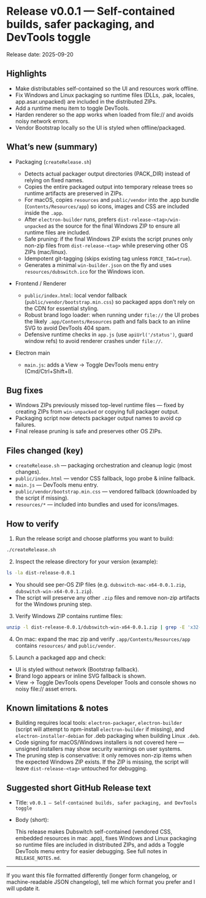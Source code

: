 # Release v0.0.1 — Self-contained builds, safer packaging, and DevTools toggle

Release date: 2025-09-20

## Highlights

- Make distributables self-contained so the UI and resources work offline.
- Fix Windows and Linux packaging so runtime files (DLLs, .pak, locales, app.asar.unpacked) are included in the distributed ZIPs.
- Add a runtime menu item to toggle DevTools.
- Harden renderer so the app works when loaded from file:// and avoids noisy network errors.
- Vendor Bootstrap locally so the UI is styled when offline/packaged.

## What’s new (summary)

- Packaging (`createRelease.sh`)
  - Detects actual packager output directories (PACK_DIR) instead of relying on fixed names.
  - Copies the entire packaged output into temporary release trees so runtime artifacts are preserved in ZIPs.
  - For macOS, copies `resources` and `public/vendor` into the .app bundle (`Contents/Resources/app`) so icons, images and CSS are included inside the `.app`.
  - After `electron-builder` runs, prefers `dist-release-<tag>/win-unpacked` as the source for the final Windows ZIP to ensure all runtime files are included.
  - Safe pruning: if the final Windows ZIP exists the script prunes only non-zip files from `dist-release-<tag>` while preserving other OS ZIPs (mac/linux).
  - Idempotent git-tagging (skips existing tag unless `FORCE_TAG=true`).
  - Generates a minimal `win-builder.json` on the fly and uses `resources/dubswitch.ico` for the Windows icon.

- Frontend / Renderer
  - `public/index.html`: local vendor fallback (`public/vendor/bootstrap.min.css`) so packaged apps don’t rely on the CDN for essential styling.
  - Robust brand logo loader: when running under `file://` the UI probes the likely `.app/Contents/Resources` path and falls back to an inline SVG to avoid DevTools 404 spam.
  - Defensive runtime checks in `app.js` (use `apiUrl('/status')`, guard window refs) to avoid renderer crashes under `file://`.

- Electron main
  - `main.js`: adds a View → Toggle DevTools menu entry (Cmd/Ctrl+Shift+I).

## Bug fixes

- Windows ZIPs previously missed top-level runtime files — fixed by creating ZIPs from `win-unpacked` or copying full packager output.
- Packaging script now detects packager output names to avoid cp failures.
- Final release pruning is safe and preserves other OS ZIPs.

## Files changed (key)

- `createRelease.sh` — packaging orchestration and cleanup logic (most changes).
- `public/index.html` — vendor CSS fallback, logo probe & inline fallback.
- `main.js` — DevTools menu entry.
- `public/vendor/bootstrap.min.css` — vendored fallback (downloaded by the script if missing).
- `resources/*` — included into bundles and used for icons/images.

## How to verify

1. Run the release script and choose platforms you want to build:

```bash
./createRelease.sh
```

2. Inspect the release directory for your version (example):

```bash
ls -la dist-release-0.0.1
```

- You should see per-OS ZIP files (e.g. `dubswitch-mac-x64-0.0.1.zip`, `dubswitch-win-x64-0.0.1.zip`).
- The script will preserve any other `.zip` files and remove non-zip artifacts for the Windows pruning step.

3. Verify Windows ZIP contains runtime files:

```bash
unzip -l dist-release-0.0.1/dubswitch-win-x64-0.0.1.zip | grep -E 'x32-router|\.dll|locales|resources|app.asar.unpacked'
```

4. On mac: expand the mac zip and verify `.app/Contents/Resources/app` contains `resources/` and `public/vendor`.

5. Launch a packaged app and check:
- UI is styled without network (Bootstrap fallback).
- Brand logo appears or inline SVG fallback is shown.
- View → Toggle DevTools opens Developer Tools and console shows no noisy file:// asset errors.

## Known limitations & notes

- Building requires local tools: `electron-packager`, `electron-builder` (script will attempt to npm-install `electron-builder` if missing), and `electron-installer-debian` for .deb packaging when building Linux `.deb`.
- Code signing for macOS/Windows installers is not covered here — unsigned installers may show security warnings on user systems.
- The pruning step is conservative: it only removes non-zip items when the expected Windows ZIP exists. If the ZIP is missing, the script will leave `dist-release-<tag>` untouched for debugging.

## Suggested short GitHub Release text

- Title: `v0.0.1 — Self-contained builds, safer packaging, and DevTools toggle`
- Body (short):

  This release makes Dubswitch self-contained (vendored CSS, embedded resources in mac .app), fixes Windows and Linux packaging so runtime files are included in distributed ZIPs, and adds a Toggle DevTools menu entry for easier debugging. See full notes in `RELEASE_NOTES.md`.

---

If you want this file formatted differently (longer form changelog, or machine-readable JSON changelog), tell me which format you prefer and I will update it.
